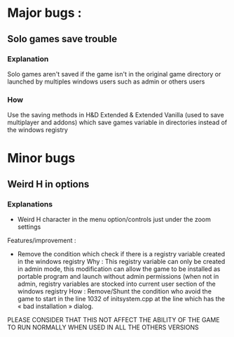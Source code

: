 # Major bugs :

## Solo games save trouble
### Explanation
Solo games aren't saved if the game isn't in the original game directory or launched by multiples windows users such as admin or others users
### How
Use the saving methods in H&D Extended & Extended Vanilla (used to save multiplayer and addons) which save games variable in directories instead of the windows registry


# Minor bugs 

## Weird H in options
### Explanations
- Weird H character in the menu option/controls just under the zoom settings



Features/improvement :

- Remove the condition which check if there is a registry variable created in the windows registry
	Why : This registry variable can only be created in admin mode, this modification can allow the game to be installed as portable program and launch without admin permissions (when not in admin, registry variables are stocked into current user section of the windows registry
	How : Remove/Shunt the condition who avoid the game to start in the line 1032 of initsystem.cpp at the line which has the « bad installation » dialog.

PLEASE CONSIDER THAT THIS NOT AFFECT THE ABILITY OF THE GAME TO RUN NORMALLY WHEN USED IN ALL THE OTHERS VERSIONS
